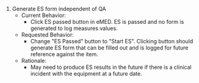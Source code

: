 
1. Generate ES form independent of QA
	- Current Behavior:
		- Click ES passed button in eMED. ES is passed and no form is generated to log measures values.
	- Requested Behavior:
		- Change "ES Passed" button to "Start ES". Clicking button should generate ES form that can be filled out and is logged for future reference against the item.
	- Rationale:
		- May need to produce ES results in the future if there is a clinical incident with the equipment at a future date.